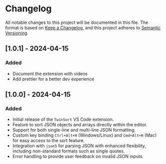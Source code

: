 # Changelog

All notable changes to this project will be documented in this file. The format is based on [Keep a Changelog](https://keepachangelog.com/en/1.0.0/), and this project adheres to [Semantic Versioning](https://semver.org/spec/v2.0.0.html).

## [1.0.1] - 2024-04-15

### Added
 - Document the extension with videos
 - Add prettier for a better dev experience


## [1.0.0] - 2024-04-15

### Added
- Initial release of the `TwinSort` VS Code extension.
- Feature to sort JSON objects and arrays directly within the editor.
- Support for both single-line and multi-line JSON formatting.
- Custom key binding `Ctrl+Alt+H` (Windows/Linux) and `Cmd+Alt+H` (Mac) for easy access to the sort feature.
- Integration with `json5` for parsing JSON with enhanced flexibility, including non-standard formats such as single quotes.
- Error handling to provide user feedback on invalid JSON inputs.